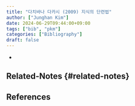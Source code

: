 ```yaml
---
title: "다치바나 다카시 (2009) 지식의 단련법"
author: ["Junghan Kim"]
date: 2024-06-29T09:44:00+09:00
tags: ["bib", "pkm"]
categories: ["Bibliography"]
draft: false
---
```


-


## Related-Notes {#related-notes}

## References

<style>.csl-entry{text-indent: -1.5em; margin-left: 1.5em;}</style><div class="csl-bib-body">
</div>
